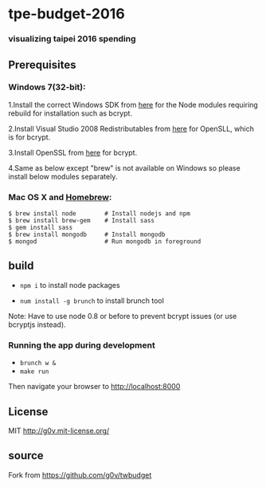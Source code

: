 # tpe-budget-2016
### visualizing taipei 2016 spending

## Prerequisites

### Windows 7(32-bit):

1.Install the correct Windows SDK from [here](http://go.microsoft.com/?linkid=7729279) for the Node modules requiring rebuild for installation such as bcrypt.	

2.Install Visual Studio 2008 Redistributables from [here](http://www.microsoft.com/downloads/details.aspx?familyid=9B2DA534-3E03-4391-8A4D-074B9F2BC1BF) for OpenSLL, which is for bcrypt.	

3.Install OpenSSL from [here](http://slproweb.com/download/Win32OpenSSL-1_0_1e.exe) for bcrypt.	

4.Same as below except "brew" is not available on Windows so please install below modules separately.
	
### Mac OS X and [Homebrew](http://mxcl.github.io/homebrew/):

	$ brew install node        # Install nodejs and npm
	$ brew install brew-gem    # Install sass
	$ gem install sass
	$ brew install mongodb     # Install mongodb
	$ mongod                   # Run mongodb in foreground

## build

* `npm i` to install node packages

* `num install -g brunch` to install brunch tool 

Note: Have to use node 0.8 or before to prevent bcrypt issues (or use bcryptjs instead).

### Running the app during development

* `brunch w &`
* `make run`

Then navigate your browser to [http://localhost:8000](http://localhost:8000)

## License

MIT http://g0v.mit-license.org/

## source

Fork from https://github.com/g0v/twbudget
